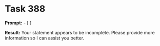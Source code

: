 # Task 388

**Prompt:** - [ ]

**Result:**
Your statement appears to be incomplete. Please provide more information so I can assist you better.
